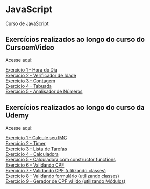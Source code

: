 # JavaScript
Curso de JavaScript

<h2>Exercícios realizados ao longo do curso do CursoemVideo</h2>
<p>Acesse aqui:</p>
<a href="https://emersonthiago168.github.io/javascript/curso%20do%20cursoemvideo/exercicios/exercicio1/" target="_blank">Exercício 1 - Hora do Dia</a> <br>
<a href="https://emersonthiago168.github.io/javascript/curso%20do%20cursoemvideo/exercicios/exercicio2/" target="_blank">Exercício 2 - Verificador de Idade</a> <br>
<a href="https://emersonthiago168.github.io/javascript/curso%20do%20cursoemvideo/exercicios/exercicio3/" target="_blank">Exercício 3 - Contagem</a> <br>
<a href="https://emersonthiago168.github.io/javascript/curso%20do%20cursoemvideo/exercicios/exercicio4/" target="_blank">Exercício 4 - Tabuada</a> <br>
<a href="https://emersonthiago168.github.io/javascript/curso%20do%20cursoemvideo/exercicios/exercicio5/" target="_blank">Exercício 5 - Analisador de Números</a>

<h2>Exercícios realizados ao longo do curso da Udemy</h2>
<p>Acesse aqui:</p>
<a href="https://emersonthiago168.github.io/javascript/curso%20da%20udemy/aula26/index.html" target="_blank">Exercício 1 - Calcule seu IMC</a> <br>
<a href="https://emersonthiago168.github.io/javascript/curso%20da%20udemy/aula47/index.html" target="_blank">Exercício 2 - Timer</a> <br>
<a href="https://emersonthiago168.github.io/javascript/curso%20da%20udemy/aula48/index.html" target="_blank">Exercício 3 - Lista de Tarefas</a> <br>
<a href="https://emersonthiago168.github.io/javascript/curso%20da%20udemy/aula57/index.html" target="_blank">Exercício 4 - Calculadora</a> <br>
<a href="https://emersonthiago168.github.io/javascript/curso%20da%20udemy/aula57/index.html" target="_blank">Exercício 5 - Calculadora com constructor functions</a> <br>
<a href="https://github.com/emersonthiago168/javascript/blob/main/curso%20da%20udemy/aula77/main.js" target="_blank">Exercício 6 - Validando CPF</a> <br>
<a href="https://github.com/emersonthiago168/javascript/blob/main/curso%20da%20udemy/aula85/main.js" target="_blank">Exercício 7 - Validando CPF (utilizando classes) </a> <br>
<a href="https://emersonthiago168.github.io/javascript/curso%20da%20udemy/aula86/index.html" target="_blank">Exercício 8 - Validando formulário (utilizando classes) </a> <br>
<a href="https://emersonthiago168.github.io/javascript/curso%20da%20udemy/aula96/public/index.html" target="_blank">Exercício 9 - Gerador de CPF válido (utilizando Módulos) </a> <br>

